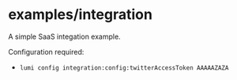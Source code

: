 # examples/integration

A simple SaaS integation example.

Configuration required:

* `lumi config integration:config:twitterAccessToken AAAAAZAZA`